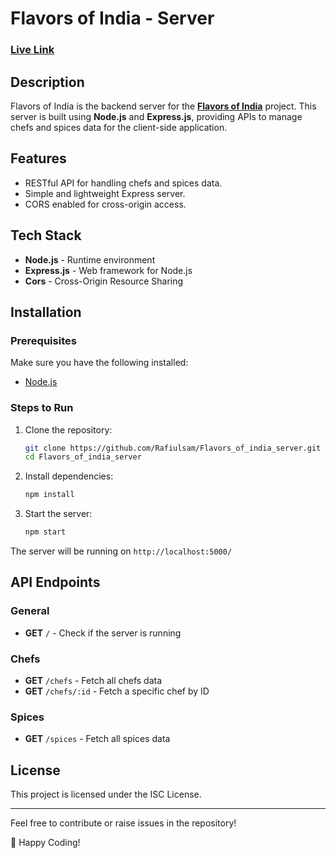 # Flavors of India - Server
### [Live Link](https://flavors-of-india-d6dbf.web.app/)

## Description

Flavors of India is the backend server for the [**Flavors of India**](https://github.com/Rafiulsam/flavors-of-india-client) project. This server is built using **Node.js** and **Express.js**, providing APIs to manage chefs and spices data for the client-side application.

## Features

- RESTful API for handling chefs and spices data.
- Simple and lightweight Express server.
- CORS enabled for cross-origin access.

## Tech Stack

- **Node.js** - Runtime environment
- **Express.js** - Web framework for Node.js
- **Cors** - Cross-Origin Resource Sharing

## Installation

### Prerequisites

Make sure you have the following installed:

- [Node.js](https://nodejs.org/en/download/)

### Steps to Run

1. Clone the repository:
   ```sh
   git clone https://github.com/Rafiulsam/Flavors_of_india_server.git
   cd Flavors_of_india_server
   ```
2. Install dependencies:
   ```sh
   npm install
   ```
3. Start the server:
   ```sh
   npm start
   ```

The server will be running on `http://localhost:5000/`

## API Endpoints

### General

- **GET** `/` - Check if the server is running

### Chefs

- **GET** `/chefs` - Fetch all chefs data
- **GET** `/chefs/:id` - Fetch a specific chef by ID

### Spices

- **GET** `/spices` - Fetch all spices data

## License

This project is licensed under the ISC License.

---

Feel free to contribute or raise issues in the repository!

🚀 Happy Coding!

